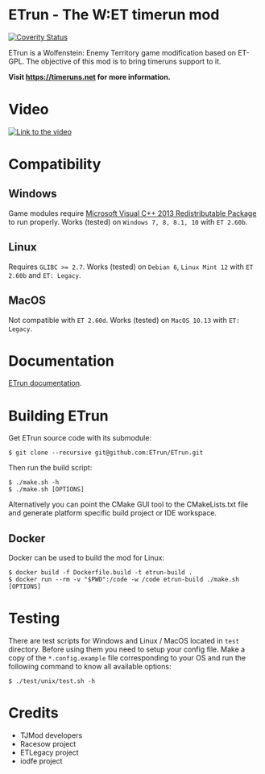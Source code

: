 ETrun - The W:ET timerun mod
============================

[![Coverity Status](https://scan.coverity.com/projects/3689/badge.svg?flat=1)](https://scan.coverity.com/projects/3689)

ETrun is a Wolfenstein: Enemy Territory game modification based on ET-GPL.
The objective of this mod is to bring timeruns support to it.

**Visit https://timeruns.net for more information.**

Video
=====

[![Link to the video](https://img.youtube.com/vi/asMrNNIT0e0/0.jpg)](https://www.youtube.com/watch?v=asMrNNIT0e0)

Compatibility
=============

Windows
-------

Game modules require [Microsoft Visual C++ 2013 Redistributable Package](https://www.microsoft.com/en-us/download/details.aspx?id=40784) to run properly.
Works (tested) on `Windows 7, 8, 8.1, 10` with `ET 2.60b`.

Linux
-----

Requires `GLIBC >= 2.7`.
Works (tested) on `Debian 6`, `Linux Mint 12` with `ET 2.60b` and `ET: Legacy`.

MacOS
-----

Not compatible with `ET 2.60d`.
Works (tested) on `MacOS 10.13` with `ET: Legacy`.

Documentation
=============

[ETrun documentation](https://etrun.readthedocs.io/en/latest/).

Building ETrun
==============

Get ETrun source code with its submodule:

	$ git clone --recursive git@github.com:ETrun/ETrun.git

Then run the build script:

	$ ./make.sh -h
	$ ./make.sh [OPTIONS]

Alternatively you can point the CMake GUI tool to the CMakeLists.txt file and generate platform specific build project or IDE workspace.

Docker
------

Docker can be used to build the mod for Linux:

	$ docker build -f Dockerfile.build -t etrun-build .
	$ docker run --rm -v "$PWD":/code -w /code etrun-build ./make.sh [OPTIONS]

Testing
=======

There are test scripts for Windows and Linux / MacOS located in `test` directory.
Before using them you need to setup your config file. Make a copy of the `*.config.example` file corresponding to your OS and run the following command to know all available options:

	$ ./test/unix/test.sh -h

Credits
=======

* TJMod developers
* Racesow project
* ETLegacy project
* iodfe project
